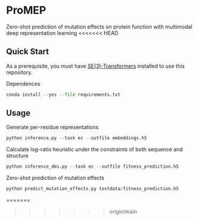 # ProMEP
Zero-shot prediction of mutation effects on protein function with multimodal deep representation learning
<<<<<<< HEAD

## Quick Start 
As a prerequisite, you must have  [SE(3)-Transformers](https://github.com/NVIDIA/DeepLearningExamples/tree/master/DGLPyTorch/DrugDiscovery/SE3Transformer) installed to use this repository.

Dependences
```python
conda install --yes --file requirements.txt
```

## Usage 
Generate per-residue representations
```python
python inference.py --task ec --outfile embeddings.h5
```

Calculate log-ratio heuristic under the constraints of both sequence and structure

```python
python inference_dms.py --task ec --outfile fitness_prediction.h5
```

Zero-shot prediction of mutation effects
```python
python predict_mutation_effects.py testdata/fitness_prediction.h5 
```
=======
>>>>>>> origin/main
